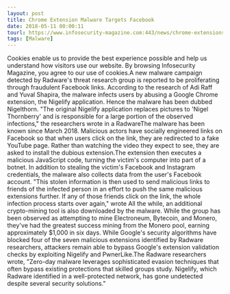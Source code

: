 ```yaml
---
layout: post
title: Chrome Extension Malware Targets Facebook
date: 2018-05-11 00:00:11
tourl: https://www.infosecurity-magazine.com:443/news/chrome-extensions-malware-targets/
tags: [Malware]
---
```

Cookies enable us to provide the best experience possible and help us understand how visitors use our website. By browsing Infosecurity Magazine, you agree to our use of cookies.A new malware campaign detected by Radware's threat research group is reported to be proliferating through fraudulent Facebook links. According to the research of Adi Raff and Yuval Shapira, the malware infects users by abusing a Google Chrome extension, the Nigelify application. Hence the malware has been dubbed Nigelthorn. "The original Nigelify application replaces pictures to 'Nigel Thornberry' and is responsible for a large portion of the observed infections," the researchers wrote in a RadwareThe malware has been known since March 2018. Malicious actors have socially engineered links on Facebook so that when users click on the link, they are redirected to a fake YouTube page. Rather than watching the video they expect to see, they are asked to install the dubious extension.The extension then executes a malicious JavaScript code, turning the victim's computer into part of a botnet. In addition to stealing the victim's Facebook and Instagram credentials, the malware also collects data from the user's Facebook account. "This stolen information is then used to send malicious links to friends of the infected person in an effort to push the same malicious extensions further. If any of those friends click on the link, the whole infection process starts over again," wrote All the while, an additional crypto-mining tool is also downloaded by the malware. While the group has been observed as attempting to mine Electroneum, Bytecoin, and Monero, they've had the greatest success mining from the Monero pool, earning approximately $1,000 in six days. While Google's security algorithms have blocked four of the seven malicious extensions identified by Radware researchers, attackers remain able to bypass Google's extension validation checks by exploiting Nigelify and PwnerLike.The Radware researchers wrote, "Zero-day malware leverages sophisticated evasion techniques that often bypass existing protections that skilled groups study. Nigelify, which Radware identified in a well-protected network, has gone undetected despite several security solutions."